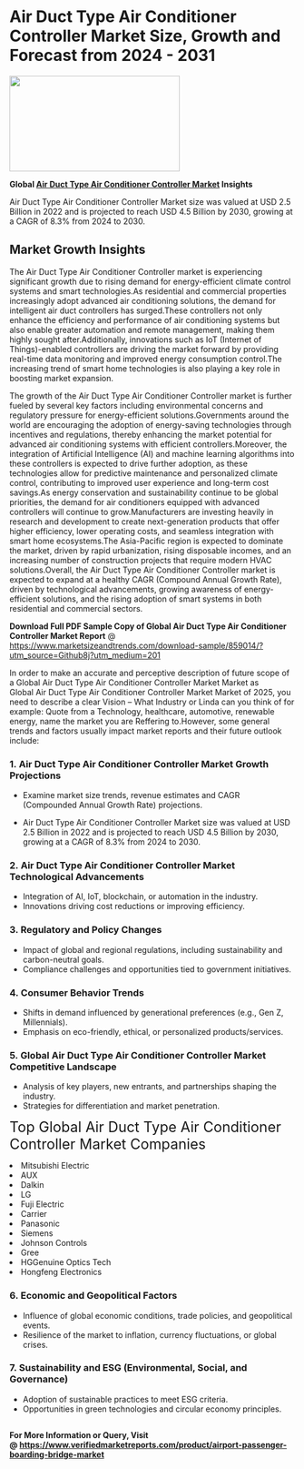 <H1>Air Duct Type Air Conditioner Controller Market Size, Growth and Forecast from 2024 - 2031</H1><img class="aligncenter size-medium wp-image-584254" src="https://thirdeyenews.in/wp-content/uploads/2024/09/Global-Market-Research-300x168.jpeg" alt="" width="300" height="168" /><p><strong>Global&nbsp;<a href="https://www.marketsizeandtrends.com/download-sample/859014/?utm_source=Github8j?utm_medium=201">Air Duct Type Air Conditioner Controller Market</a> Insights</strong></p><p>Air Duct Type Air Conditioner Controller Market size was valued at USD 2.5 Billion in 2022 and is projected to reach USD 4.5 Billion by 2030, growing at a CAGR of 8.3% from 2024 to 2030.</p><p><h2>Market Growth Insights</h2> <p>The Air Duct Type Air Conditioner Controller market is experiencing significant growth due to rising demand for energy-efficient climate control systems and smart technologies.As residential and commercial properties increasingly adopt advanced air conditioning solutions, the demand for intelligent air duct controllers has surged.These controllers not only enhance the efficiency and performance of air conditioning systems but also enable greater automation and remote management, making them highly sought after.Additionally, innovations such as IoT (Internet of Things)-enabled controllers are driving the market forward by providing real-time data monitoring and improved energy consumption control.The increasing trend of smart home technologies is also playing a key role in boosting market expansion.</p> <p>The growth of the Air Duct Type Air Conditioner Controller market is further fueled by several key factors including environmental concerns and regulatory pressure for energy-efficient solutions.Governments around the world are encouraging the adoption of energy-saving technologies through incentives and regulations, thereby enhancing the market potential for advanced air conditioning systems with efficient controllers.Moreover, the integration of Artificial Intelligence (AI) and machine learning algorithms into these controllers is expected to drive further adoption, as these technologies allow for predictive maintenance and personalized climate control, contributing to improved user experience and long-term cost savings.As energy conservation and sustainability continue to be global priorities, the demand for air conditioners equipped with advanced controllers will continue to grow.Manufacturers are investing heavily in research and development to create next-generation products that offer higher efficiency, lower operating costs, and seamless integration with smart home ecosystems.The Asia-Pacific region is expected to dominate the market, driven by rapid urbanization, rising disposable incomes, and an increasing number of construction projects that require modern HVAC solutions.Overall, the Air Duct Type Air Conditioner Controller market is expected to expand at a healthy CAGR (Compound Annual Growth Rate), driven by technological advancements, growing awareness of energy-efficient solutions, and the rising adoption of smart systems in both residential and commercial sectors.</p> <p><span class=""><strong>Download Full PDF Sample Copy of Global Air Duct Type Air Conditioner Controller Market Report</strong> @ <a href="https://www.marketsizeandtrends.com/download-sample/859014/?utm_source=Github8j?utm_medium=201" target="_blank">https://www.marketsizeandtrends.com/download-sample/859014/?utm_source=Github8j?utm_medium=201</a></span></p><p>In order to make an accurate and perceptive description of future scope of a Global&nbsp;Air Duct Type Air Conditioner Controller Market Market as Global&nbsp;Air Duct Type Air Conditioner Controller Market Market of 2025, you need to describe a clear Vision &ndash; What Industry or Linda can you think of for example: Quote from a Technology, healthcare, automotive, renewable energy, name the market you are Reffering to.However, some general trends and factors usually impact market reports and their future outlook include:</p><h3>1.&nbsp;<strong>Air Duct Type Air Conditioner Controller Market Growth Projections</strong></h3><ul><li>Examine market size trends, revenue estimates and CAGR (Compounded Annual Growth Rate) projections.</li><li><p>Air Duct Type Air Conditioner Controller Market size was valued at USD 2.5 Billion in 2022 and is projected to reach USD 4.5 Billion by 2030, growing at a CAGR of 8.3% from 2024 to 2030.</p></li></ul><h3>2.&nbsp;<strong>Air Duct Type Air Conditioner Controller Market Technological Advancements</strong></h3><ul><li>Integration of AI, IoT, blockchain, or automation in the industry.</li><li>Innovations driving cost reductions or improving efficiency.</li></ul><h3>3.&nbsp;<strong>Regulatory and Policy Changes</strong></h3><ul><li>Impact of global and regional regulations, including sustainability and carbon-neutral goals.</li><li>Compliance challenges and opportunities tied to government initiatives.</li></ul><h3>4.&nbsp;<strong>Consumer Behavior Trends</strong></h3><ul><li>Shifts in demand influenced by generational preferences (e.g., Gen Z, Millennials).</li><li>Emphasis on eco-friendly, ethical, or personalized products/services.</li></ul><h3>5.&nbsp;<strong>Global Air Duct Type Air Conditioner Controller Market Competitive Landscape</strong></h3><ul><li>Analysis of key players, new entrants, and partnerships shaping the industry.</li><li>Strategies for differentiation and market penetration.</li></ul><p data-pm-slice="1 1 []"><span style="color: inherit; font-family: inherit; font-size: 25px;">Top Global Air Duct Type Air Conditioner Controller Market Companies</span></p><div class="" data-test-id=""><p><li>Mitsubishi Electric</li><li> AUX</li><li> Dalkin</li><li> LG</li><li> Fuji Electric</li><li> Carrier</li><li> Panasonic</li><li> Siemens</li><li> Johnson Controls</li><li> Gree</li><li> HGGenuine Optics Tech</li><li> Hongfeng Electronics</li></p></div><h3>6.&nbsp;<strong>Economic and Geopolitical Factors</strong></h3><ul><li>Influence of global economic conditions, trade policies, and geopolitical events.</li><li>Resilience of the market to inflation, currency fluctuations, or global crises.</li></ul><h3>7.&nbsp;<strong>Sustainability and ESG (Environmental, Social, and Governance)</strong></h3><ul><li>Adoption of sustainable practices to meet ESG criteria.</li><li>Opportunities in green technologies and circular economy principles.</li></ul><h2><strong style="font-size: 14px;">For More Information or Query, Visit @&nbsp;</strong><a style="background-color: #ffffff; font-size: 14px;" href="https://www.marketsizeandtrends.com/report/air-duct-type-air-conditioner-controller-market/" target="_blank">https://www.verifiedmarketreports.com/product/airport-passenger-boarding-bridge-market</a></h2>